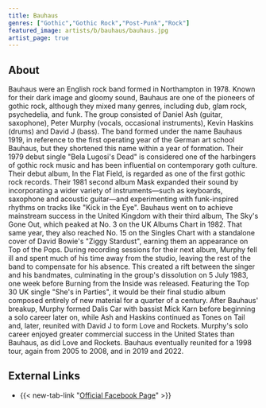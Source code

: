 ```yaml
---
title: Bauhaus
genres: ["Gothic","Gothic Rock","Post-Punk","Rock"]
featured_image: artists/b/bauhaus/bauhaus.jpg
artist_page: true
---
```

## About

Bauhaus were an English rock band formed in Northampton in 1978. Known for their dark image and gloomy sound, Bauhaus are one of the pioneers of gothic rock, although they mixed many genres, including dub, glam rock, psychedelia, and funk. The group consisted of Daniel Ash (guitar, saxophone), Peter Murphy (vocals, occasional instruments), Kevin Haskins (drums) and David J (bass).
The band formed under the name Bauhaus 1919, in reference to the first operating year of the German art school Bauhaus, but they shortened this name within a year of formation. Their 1979 debut single "Bela Lugosi's Dead" is considered one of the harbingers of gothic rock music and has been influential on contemporary goth culture. Their debut album, In the Flat Field, is regarded as one of the first gothic rock records. Their 1981 second album Mask expanded their sound by incorporating a wider variety of instruments—such as keyboards, saxophone and acoustic guitar—and experimenting with funk-inspired rhythms on tracks like "Kick in the Eye". Bauhaus went on to achieve mainstream success in the United Kingdom with their third album, The Sky's Gone Out, which peaked at No. 3 on the UK Albums Chart in 1982. That same year, they also reached No. 15 on the Singles Chart with a standalone cover of David Bowie's "Ziggy Stardust", earning them an appearance on Top of the Pops. During recording sessions for their next album, Murphy fell ill and spent much of his time away from the studio, leaving the rest of the band to compensate for his absence. This created a rift between the singer and his bandmates, culminating in the group's dissolution on 5 July 1983, one week before Burning from the Inside was released. Featuring the Top 30 UK single "She's in Parties", it would be their final studio album composed entirely of new material for a quarter of a century.
After Bauhaus' breakup, Murphy formed Dalis Car with bassist Mick Karn before beginning a solo career later on, while Ash and Haskins continued as Tones on Tail and, later, reunited with David J to form Love and Rockets. Murphy's solo career enjoyed greater commercial success in the United States than Bauhaus, as did Love and Rockets. Bauhaus eventually reunited for a 1998 tour, again from 2005 to 2008, and in 2019 and 2022.



## External Links

- {{< new-tab-link "[Official Facebook Page](https://www.facebook.com/bauhausmusik)" >}}

